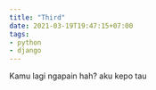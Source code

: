 ```yaml
---
title: "Third"
date: 2021-03-19T19:47:15+07:00
tags:
- python
- django
---
```

Kamu lagi ngapain hah? aku kepo tau
